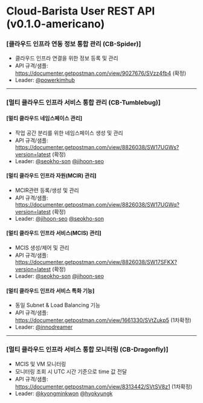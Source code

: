 
# Cloud-Barista User REST API (v0.1.0-americano)
### [클라우드 인프라 연동 정보 통합 관리 (CB-Spider)] 
  * 클라우드 인프라 연결을 위한 정보 등록 및 관리
  * API 규격/샘플: https://documenter.getpostman.com/view/9027676/SVzz4fb4 (확정)
  * Leader: [@powerkimhub](https://github.com/powerkimhub)

---

### [멀티 클라우드 인프라 서비스 통합 관리 (CB-Tumblebug)]

#### [멀티 클라우드 네임스페이스 관리]
  * 작업 공간 분리를 위한 네임스페이스 생성 및 관리
  * API 규격/샘플: https://documenter.getpostman.com/view/8826038/SW17UGWs?version=latest (확정)
  * Leader: [@seokho-son](https://github.com/seokho-son) [@jihoon-seo](https://github.com/jihoon-seo)
 
#### [멀티 클라우드 인프라 자원(MCIR) 관리]
  * MCIR관련 등록/생성 및 관리
  * API 규격/샘플: https://documenter.getpostman.com/view/8826038/SW17UGWq?version=latest (확정)
  * Leader: [@jihoon-seo](https://github.com/jihoon-seo) [@seokho-son](https://github.com/seokho-son)
 
#### [멀티 클라우드 인프라 서비스(MCIS) 관리]
  * MCIS 생성/제어 및 관리
  * API 규격/샘플: https://documenter.getpostman.com/view/8826038/SW17SFKX?version=latest (확정)
  * Leader: [@seokho-son](https://github.com/seokho-son) [@jihoon-seo](https://github.com/jihoon-seo)
 
#### [멀티 클라우드 인프라 서비스 특화 기능]
  * 동일 Subnet & Load Balancing 기능
  * API 규격/샘플: https://documenter.getpostman.com/view/1661330/SVtZukp5 (1차확정)
  * Leader: [@innodreamer](https://github.com/innodreamer)
 
---
 
### [멀티 클라우드 인프라 서비스 통합 모니터링 (CB-Dragonfly)]
  * MCIS 및 VM 모니터링
  * 모니터링 조회 시 UTC 시간 기준으로 time 값 전달
  * API 규격/샘플: https://documenter.getpostman.com/view/8313442/SVtSV8z1 (1차확정)
  * Leader: [@kyongminkwon](https://github.com/kyongminkwon) [@hyokyungk](https://github.com/hyokyungk)
  
